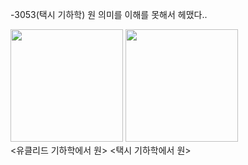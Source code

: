 -3053(택시 기하학) 원 의미를 이해를 못해서 헤맸다..
<div>
<img width="180" src="https://user-images.githubusercontent.com/56256010/91639304-83ef4200-ea50-11ea-8ce1-e61b267d29ee.png">
<img width="180" src="https://user-images.githubusercontent.com/56256010/91639301-7e91f780-ea50-11ea-8d40-4f2eee993514.png">
</div>
<유클리드 기하학에서 원>  <택시 기하학에서 원>
